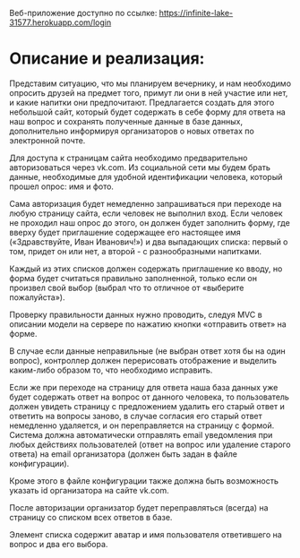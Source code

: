 Веб-приложение доступно по ссылке: https://infinite-lake-31577.herokuapp.com/login

# Описание и реализация:

Представим ситуацию, что мы планируем вечернику, и нам необходимо опросить друзей на
предмет того, примут ли они в ней участие или нет, и какие напитки они предпочитают.
Предлагается создать для этого небольшой сайт, который будет содержать в себе форму
для ответа на наш вопрос и сохранять полученные данные в базе данных, дополнительно
информируя организаторов о новых ответах по электронной почте.

Для доступа к страницам сайта необходимо предварительно авторизоваться через vk.com.
Из социальной сети мы будем брать данные, необходимые для удобной идентификации
человека, который прошел опрос: имя и фото.

Сама авторизация будет немедленно запрашиваться при переходе на любую страницу
сайта, если человек не выполнил вход. Если человек не проходил наш опрос до этого, он
должен будет заполнить форму, где вверху будет приглашение содержащее его настоящее
имя («Здравствуйте, Иван Иванович!») и два выпадающих списка: первый о том, придет он
или нет, а второй - с разнообразными напитками.

Каждый из этих списков должен содержать приглашение ко вводу, но форма будет
считаться правильно заполненной, только если он произвел свой выбор (выбрал что то
отличное от «выберите пожалуйста»).

Проверку правильности данных нужно проводить, следуя MVC в описании модели на
сервере по нажатию кнопки «отправить ответ» на форме.

В случае если данные неправильные (не выбран ответ хотя бы на один вопрос),
контроллер должен перерисовать отображение и выделить каким-либо образом то, что
необходимо исправить.

Если же при переходе на страницу для ответа наша база данных уже будет содержать
ответ на вопрос от данного человека, то пользователь должен увидеть страницу с
предложением удалить его старый ответ и ответить на вопросы заново, в случае согласия
его старый ответ немедленно удаляется, и он переправляется на страницу с формой.
Система должна автоматически отправлять email уведомления при любых действиях
пользователей (ответ на вопрос или удаление старого ответа) на email организатора
(должен быть задан в файле конфигурации).

Кроме этого в файле конфигурации также должна быть возможность указать id
организатора на сайте vk.com.

После авторизации организатор будет переправляться (всегда) на страницу со списком
всех ответов в базе.

Элемент списка содержит аватар и имя пользователя ответившего на вопрос и два его
выбора.

